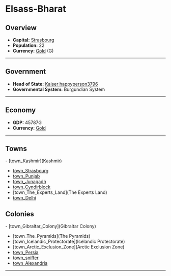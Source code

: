# <!--NAME-->Elsass-Bharat<!--NAME-->

## Overview

- **Capital:** <!--CAPITAL_LINK-->[Strasbourg](town_Strasbourg)<!--CAPITAL_LINK-->
- **Population:** <!--POPULATION-->22<!--POPULATION-->
- **Currency:** <!--CURRENCY_LINK-->[Gold](currency_Gold)<!--CURRENCY_LINK--> (<!--CURRENCY_ABV-->G<!--CURRENCY_ABV-->)

---

## Government

- **Head of State:** <!--LEADER_TITLE_LINK-->[Kaiser happyperson3796](user_happyperson3796)<!--LEADER_TITLE_LINK-->
- **Governmental System:** <!--GOVERNMENT-->Burgundian System<!--GOVERNMENT-->

---

## Economy

- **GDP:** <!--GDP-->45787G<!--GDP-->
- **Currency:** <!--CURRENCY_LINK-->[Gold](currency_Gold)<!--CURRENCY_LINK-->

---

## Towns

<!--TOWNS-->- [town_Kashmir](Kashmir)
- [town_Strasbourg](Strasbourg)
- [town_Punjab](Punjab)
- [town_Junagadh](Junagadh)
- [town_Cyndirblock](Cyndirblock)
- [town_The_Experts_Land](The Experts Land)
- [town_Delhi](Delhi)<!--TOWNS-->

## Colonies

<!--COLONIES-->- [town_Gibraltar_Colony](Gibraltar Colony)
- [town_The_Pyramids](The Pyramids)
- [town_Icelandic_Protectorate](Icelandic Protectorate)
- [town_Arctic_Exclusion_Zone](Arctic Exclusion Zone)
- [town_Persia](Persia)
- [town_sniffer](sniffer)
- [town_Alexandria](Alexandria)<!--COLONIES-->

---